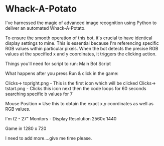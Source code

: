 # Whack-A-Potato
I've harnessed the magic of advanced image recognition using Python to deliver an automated Whack-A-Potato.

To ensure the smooth operation of this bot, it's crucial to have identical display settings to mine. This is essential because I'm referencing specific RGB values within particular pixels. When the bot detects the precise RGB values at the specified x and y coordinates, it triggers the clicking action.

Things you'll need for script to run:
Main Bot Script



What happens after you press Run & click in the game:

Clicks-> topright.png - This is the first icon which will be clicked
Clicks-> tstart.png - Clicks this icon next
then the code loops for 60 seconds searching specific b values for 7 

Mouse Position = Use this to obtain the exact x,y coordinates as well as RGB values.

I'm t2 - 27" Monitors - Display Resolution 2560x 1440

Game in 1280 x 720 





I need to add more....give me time please.
